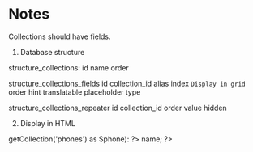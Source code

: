 Notes
=====

Collections should have fields. 

1. Database structure

structure_collections:
    id
    name
    order

structure_collections_fields
    id
    collection_id
    alias
    index `` Display in grid ``
    order
    hint
    translatable
    placeholder
    type

structure_collections_repeater
    id
    collection_id
    order
    value
    hidden

2. Display in HTML

<?php foreach ($structure->getCollection('phones') as $phone): ?>

<?= $phone->name; ?>

<?php endforeach; ?>